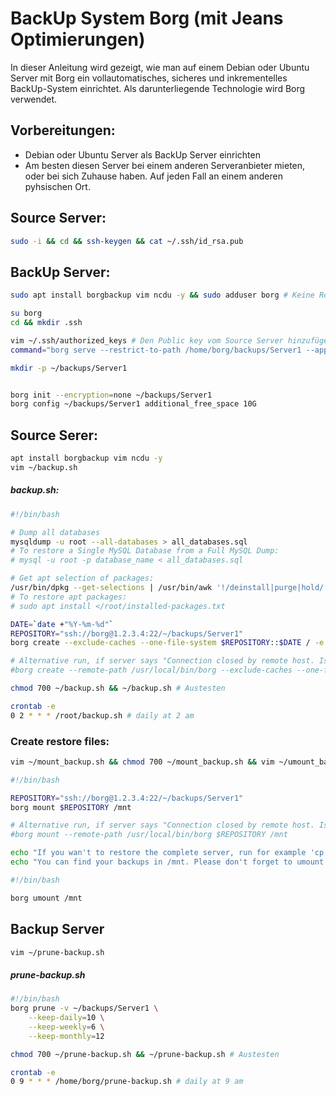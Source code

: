 # BackUp System Borg (mit Jeans Optimierungen)

In dieser Anleitung wird gezeigt, wie man auf einem Debian oder Ubuntu Server mit Borg ein vollautomatisches, sicheres und inkrementelles BackUp-System einrichtet. Als darunterliegende Technologie wird Borg verwendet.

## Vorbereitungen: 

* Debian oder Ubuntu Server als BackUp Server einrichten
* Am besten diesen Server bei einem anderen Serveranbieter mieten, oder bei sich Zuhause haben. Auf jeden Fall an einem anderen pyhsischen Ort.

## Source Server:

```bash
sudo -i && cd && ssh-keygen && cat ~/.ssh/id_rsa.pub
```

## BackUp Server:

```bash
sudo apt install borgbackup vim ncdu -y && sudo adduser borg # Keine Root Rechte!

su borg 
cd && mkdir .ssh

vim ~/.ssh/authorized_keys # Den Public key vom Source Server hinzufügen
command="borg serve --restrict-to-path /home/borg/backups/Server1 --append-only" # Das vor dem eben eingefügten Public Key einfügen

mkdir -p ~/backups/Server1


borg init --encryption=none ~/backups/Server1
borg config ~/backups/Server1 additional_free_space 10G
```

## Source Serer:

```bash
apt install borgbackup vim ncdu -y
vim ~/backup.sh
```
##### backup.sh:
```bash
#!/bin/bash

# Dump all databases
mysqldump -u root --all-databases > all_databases.sql
# To restore a Single MySQL Database from a Full MySQL Dump:
# mysql -u root -p database_name < all_databases.sql

# Get apt selection of packages:
/usr/bin/dpkg --get-selections | /usr/bin/awk '!/deinstall|purge|hold/'|/usr/bin/cut -f1 |/usr/bin/tr '\n' ' '  > installed-packages.txt  2>&1
# To restore apt packages:
# sudo apt install </root/installed-packages.txt

DATE=`date +"%Y-%m-%d"`
REPOSITORY="ssh://borg@1.2.3.4:22/~/backups/Server1"
borg create --exclude-caches --one-file-system $REPOSITORY::$DATE / -e /dev -e /prox -e /sys -e /tmp -e /run -e /media -e /mnt

# Alternative run, if server says "Connection closed by remote host. Is borg working on the server?" but borg is definitely installed at the target server. 
#borg create --remote-path /usr/local/bin/borg --exclude-caches --one-file-system $REPOSITORY::$DATE / -e /dev -e /prox -e /sys -e /tmp -e /run -e /media -e /mnt
```
   
    

```bash   
chmod 700 ~/backup.sh && ~/backup.sh # Austesten

crontab -e
0 2 * * * /root/backup.sh # daily at 2 am
```

### Create restore files:
```bash
vim ~/mount_backup.sh && chmod 700 ~/mount_backup.sh && vim ~/umount_backup.sh && chmod 700 ~/umount_backup.sh
```

```bash
#!/bin/bash

REPOSITORY="ssh://borg@1.2.3.4:22/~/backups/Server1"
borg mount $REPOSITORY /mnt

# Alternative run, if server says "Connection closed by remote host. Is borg working on the server?" but borg is definitely installed at the target server. 
#borg mount --remote-path /usr/local/bin/borg $REPOSITORY /mnt

echo "If you wan't to restore the complete server, run for example 'cp -ra /mnt/1970-01-01/ / && reboot'"
echo "You can find your backups in /mnt. Please don't forget to umount your backups with '~/umount_backup.sh' afterwards."
```

```bash
#!/bin/bash

borg umount /mnt
```

## Backup Server

```bash
vim ~/prune-backup.sh
```
##### prune-backup.sh
```bash
#!/bin/bash
borg prune -v ~/backups/Server1 \
    --keep-daily=10 \
    --keep-weekly=6 \
    --keep-monthly=12
```

```bash
chmod 700 ~/prune-backup.sh && ~/prune-backup.sh # Austesten

crontab -e
0 9 * * * /home/borg/prune-backup.sh # daily at 9 am
```




